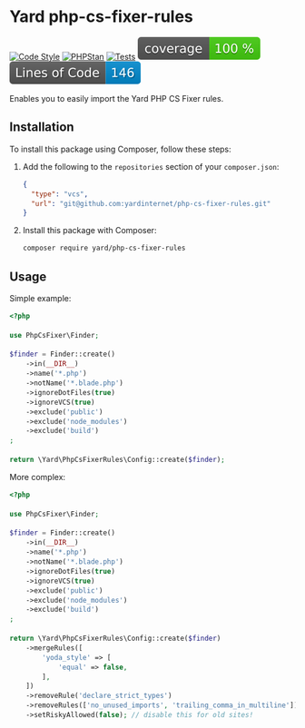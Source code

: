 # Yard php-cs-fixer-rules

[![Code Style](https://github.com/yardinternet/php-cs-fixer-rules/actions/workflows/format-php.yml/badge.svg?no-cache)](https://github.com/yardinternet/php-cs-fixer-rules/actions/workflows/format-php.yml)
[![PHPStan](https://github.com/yardinternet/php-cs-fixer-rules/actions/workflows/phpstan.yml/badge.svg?no-cache)](https://github.com/yardinternet/php-cs-fixer-rules/actions/workflows/phpstan.yml)
[![Tests](https://github.com/yardinternet/php-cs-fixer-rules/actions/workflows/run-tests.yml/badge.svg?no-cache)](https://github.com/yardinternet/php-cs-fixer-rules/actions/workflows/run-tests.yml)
[![Code Coverage Badge](https://github.com/yardinternet/php-cs-fixer-rules/blob/badges/coverage.svg)](https://github.com/yardinternet/php-cs-fixer-rules/actions/workflows/badges.yml)
[![Lines of Code Badge](https://github.com/yardinternet/php-cs-fixer-rules/blob/badges/lines-of-code.svg)](https://github.com/yardinternet/php-cs-fixer-rules/actions/workflows/badges.yml)

Enables you to easily import the Yard PHP CS Fixer rules.

## Installation

To install this package using Composer, follow these steps:

1. Add the following to the `repositories` section of your `composer.json`:

    ```json
    {
      "type": "vcs",
      "url": "git@github.com:yardinternet/php-cs-fixer-rules.git"
    }
    ```

2. Install this package with Composer:

    ```sh
    composer require yard/php-cs-fixer-rules
    ```

## Usage

Simple example:

```php
<?php

use PhpCsFixer\Finder;

$finder = Finder::create()
    ->in(__DIR__)
    ->name('*.php')
    ->notName('*.blade.php')
    ->ignoreDotFiles(true)
    ->ignoreVCS(true)
    ->exclude('public')
    ->exclude('node_modules')
    ->exclude('build')
;

return \Yard\PhpCsFixerRules\Config::create($finder);
```

More complex:

```php
<?php

use PhpCsFixer\Finder;

$finder = Finder::create()
	->in(__DIR__)
	->name('*.php')
	->notName('*.blade.php')
	->ignoreDotFiles(true)
	->ignoreVCS(true)
	->exclude('public')
	->exclude('node_modules')
	->exclude('build')
;

return \Yard\PhpCsFixerRules\Config::create($finder)
	->mergeRules([
		'yoda_style' => [
			'equal' => false,
		],
	])
	->removeRule('declare_strict_types')
	->removeRules(['no_unused_imports', 'trailing_comma_in_multiline'])
	->setRiskyAllowed(false); // disable this for old sites!
```
 
